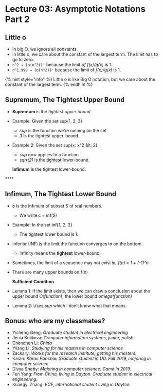 # Lecture 03: Asymptotic Notations Part 2

## Little o

* In big O, we ignore all constants.
* In little o, we care about the constant of the largest term. The limit has to go to zero.
* `n^2 ⇒ (o(n^2))'` because the limit _of f\(x\)/g\(x\)_ is 1.
* `n^1.999 ⇒ (o(n^2))'` because the limit of _f\(x\)/g\(x\)_ is 1.

{% hint style="info" %}
Little o is like Big O notation, but we care about the constant of the largest term.
{% endhint %}

## Supremum, The Tightest Upper Bound

* **Supremum** is the _tightest upper bound_
* Example: Given the set sup{1, 2, 3}
  * _sup_ is the function we’re running on the set.
  * _3_ is the tightest upper-bound.
* Example 2: Given the set sup{x: x^2 \&lt; 2}

  * _sup_ now applies to a function
  * _sqrt\(2\)_ is the tightest lower-bound.

  **Infimum** is the tightest lower-bound.

\*\*\*\*

## **Infimum, The Tightest Lower Bound**

* **c** is the infimum of subset _S_ of real numbers.
  * We write c = inf\(S\)
* Example: In the set inf{1, 2, 3}
  * The tightest lower bound is 1.
* Inferior \(INF\) is the limit the function converges to on the bottom.
  * Infinity means the **tightest** lower-bound.
* Sometimes, the limit of a sequence may not exist _ie. f\(n\) = 1 + \(-1\)^n_
* There are many upper bounds on f\(n\)

  **Sufficient Condition**

* Lemma 1: If the limit exists, then we can draw a conclusion about the upper bound _O\(function\)_, the lower bound _omega\(function\)_
* Lemma 2: Uses _sup_ which I don’t know what that means. 



## Bonus: who are my classmates?

* Yicheng Geng: _Graduate student in electrical engineering_
* Jenia Kulikova: _Computer information systems, junior, polish_
* Chenchen Li: _China_
* Yilang Li: _Studying for his masters in computer science_
* Zackary: _Works for the research institute; getting his masters._
* Karan: _Karan Panchai: Graduate student in UD. Fall 2019, majoring in computer science._
* Divya Shetty: _Majoring in computer science. Came in 2019._
* Fen Yang: _From China, living in Dayton. Graduate student in electrical engineering._
* Kuangyi Zhang: _ECE, international student living in Dayton_



